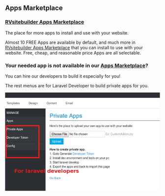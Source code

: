 ## Apps Marketplace

### [RVsitebuilder Apps Marketplace](https://apps.rvsitebuilder.com/)

The place for more apps to install and use with your website.

Almost 10 FREE Apps are available by default, and much more in [RVsitebuilder Apps Marketplace](https://apps.rvsitebuilder.com/) that you can install to use with your website. Free, cheap, and reasonable price Apps are all selectable.


### Your needed app is not available in our [Apps Marketplace](https://apps.rvsitebuilder.com/)?

You can hire our developers to build it especially for you!

The rest menus are for Laravel Developer to build private apps for you.

![image](images/apps4.png)

